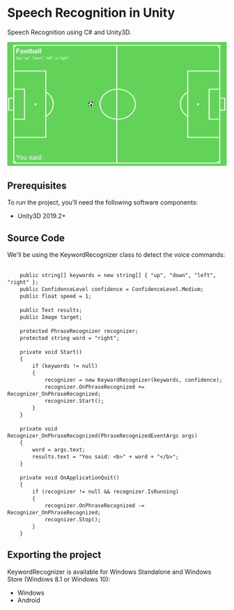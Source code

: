 # Speech Recognition in Unity
Speech Recognition using C# and Unity3D.

![Football game in Unity3D](https://github.com/codemaker2015/Speech-to-text--STT--in-unity/blob/master/Assets/UI/screenshot.png)

## Prerequisites
To run the project, you’ll need the following software components:
* Unity3D 2019.2+

## Source Code
We'll be using the KeywordRecognizer class to detect the voice commands:

```

    public string[] keywords = new string[] { "up", "down", "left", "right" };
    public ConfidenceLevel confidence = ConfidenceLevel.Medium;
    public float speed = 1;

    public Text results;
    public Image target;

    protected PhraseRecognizer recognizer;
    protected string word = "right";

    private void Start()
    {
        if (keywords != null)
        {
            recognizer = new KeywordRecognizer(keywords, confidence);
            recognizer.OnPhraseRecognized += Recognizer_OnPhraseRecognized;
            recognizer.Start();
        }
    }

    private void Recognizer_OnPhraseRecognized(PhraseRecognizedEventArgs args)
    {
        word = args.text;
        results.text = "You said: <b>" + word + "</b>";
    }

    private void OnApplicationQuit()
    {
        if (recognizer != null && recognizer.IsRunning)
        {
            recognizer.OnPhraseRecognized -= Recognizer_OnPhraseRecognized;
            recognizer.Stop();
        }
    }

```

## Exporting the project
KeywordRecognizer is available for Windows Standalone and Windows Store (Windows 8.1 or Windows 10):
* Windows
* Android

